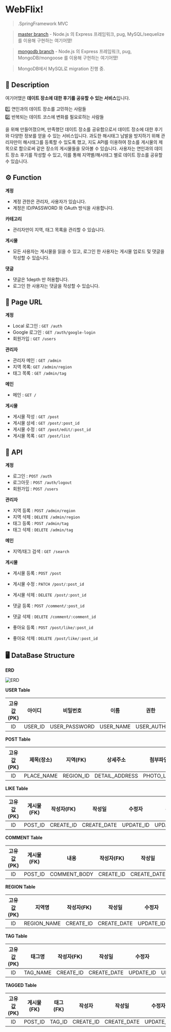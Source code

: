 # WebFlix!

> .SpringFramework MVC

> [master branch](https://github.com/mukeunzi/How-About-Here) - Node.js 의 Express 프레임워크, pug, MySQL/sequelize 를 이용해 구현하는 여기어땠!

> [mongodb branch](https://github.com/mukeunzi/How-About-Here/tree/mongodb) - Node.js 의 Express 프레임워크, pug, MongoDB/mongoose 를 이용해 구현하는 여기어땠!

> MongoDB에서 MySQL로 migration 진행 중.

## :memo: Description

여기어땠은 **데이트 장소에 대한 후기를 공유할 수 있는 서비스**입니다.

:one: 연인과의 데이트 장소를 고민하는 사람들  
:two: 반복되는 데이트 코스에 변화를 필요로하는 사람들

을 위해 만들어졌으며, 만족했던 데이트 장소를 공유함으로서 데이트 장소에 대한 후기와 다양한 정보를 얻을 수 있는 서비스입니다.
과도한 해시태그 남발을 방지하기 위해 관리자만이 해시태그를 등록할 수 있도록 했고, 지도 API를 이용하여 장소를 게시물의 제목으로 함으로써 같은 장소의 게시물들을 모아볼 수 있습니다.
사용자는 연인과의 데이트 장소 후기를 작성할 수 있고, 이를 통해 지역별/해시태그 별로 데이트 장소를 공유할 수 있습니다.

## :gear: Function

**계정**

- 계정 관한은 관리자, 사용자가 있습니다.
- 계정은 ID/PASSWORD 와 OAuth 방식을 사용합니다.

**카테고리**

- 관리자만이 지역, 태그 목록을 관리할 수 있습니다.

**게시물**

- 모든 사용자는 게시물을 읽을 수 있고, 로그인 한 사용자는 게시물 업로드 및 댓글을 작성할 수 있습니다.

**댓글**

- 댓글은 1depth 만 허용합니다.
- 로그인 한 사용자는 댓글을 작성할 수 있습니다.

## :page_with_curl: Page URL

**계정**

- Local 로그인 : `GET /auth`
- Google 로그인 : `GET /auth/google-login`
- 회원가입 : `GET /users`

**관리자**

- 관리자 메인 : `GET /admin`
- 지역 목록: `GET /admin/region`
- 태그 목록 : `GET /admin/tag`

**메인**

- 메인 : `GET /`

**게시물**

- 게시물 작성 : `GET /post`
- 게시물 상세 : `GET /post/:post_id`
- 게시물 수정 : `GET /post/edit/:post_id`
- 게시물 목록 : `GET /post/list`

## :page_facing_up: API

**계정**

- 로그인 : `POST /auth`
- 로그아웃 : `POST /auth/logout`
- 회원가입 : `POST /users`

**관리자**

- 지역 등록 : `POST /admin/region`
- 지역 삭제 : `DELETE /admin/region`
- 태그 등록 : `POST /admin/tag`
- 태그 삭제 : `DELETE /admin/tag`

**메인**

- 지역/태그 검색 : `GET /search`

**게시물**

- 게시물 등록 : `POST /post`
- 게시물 수정 : `PATCH /post/:post_id`
- 게시물 삭제 : `DELETE /post/:post_id`

- 댓글 등록 : `POST /comment/:post_id`
- 댓글 삭제 : `DELETE /comment/:comment_id`

- 좋아요 등록 : `POST /post/like/:post_id`
- 좋아요 삭제 : `DELETE /post/like/:post_id`

## :desktop_computer: DataBase Structure

**ERD**

![ERD](./docs/images/ERD.PNG)

**USER Table**

| 고유값(PK) | 아이디  |   비밀번호    |   이름    |   권한    |   가입경로    |   작성일    |   수정일    | 상태코드    |
| :--------: | :-----: | :-----------: | :-------: | :-------: | :-----------: | :---------: | :---------: | ----------- |
|     ID     | USER_ID | USER_PASSWORD | USER_NAME | USER_AUTH | AUTH_PROVIDER | CREATE_DATE | UPDATE_DATE | STATUS_CODE |

**POST Table**

| 고유값(PK) | 제목(장소) | 지역(FK)  |    상세주소    |  첨부파일  |     내용      |    별점     | 작성자(FK) |   작성일    |  수정자   |   수정일    |  상태코드   |
| :--------: | :--------: | :-------: | :------------: | :--------: | :-----------: | :---------: | :--------: | :---------: | :-------: | :---------: | :---------: |
|     ID     | PLACE_NAME | REGION_ID | DETAIL_ADDRESS | PHOTO_LINK | POST_CONTENTS | STAR_RATING | CREATE_ID  | CREATE_DATE | UPDATE_ID | UPDATE_DATE | STATUS_CODE |

**LIKE Table**

| 고유값(PK) | 게시물(FK) | 작성자(FK) |   작성일    |  수정자   |   수정일    |  상태코드   |
| :--------: | :--------: | :--------: | :---------: | :-------: | :---------: | :---------: |
|     ID     |  POST_ID   | CREATE_ID  | CREATE_DATE | UPDATE_ID | UPDATE_DATE | STATUS_CODE |

**COMMENT Table**

| 고유값(PK) | 게시물(FK) |     내용     | 작성자(FK) |   작성일    |  수정자   |   수정일    |  상태코드   |
| :--------: | :--------: | :----------: | :--------: | :---------: | :-------: | :---------: | :---------: |
|     ID     |  POST_ID   | COMMENT_BODY | CREATE_ID  | CREATE_DATE | UPDATE_ID | UPDATE_DATE | STATUS_CODE |

**REGION Table**

| 고유값(PK) |   지역명    | 작성자(FK) |   작성일    |  수정자   |   수정일    |  상태코드   |
| :--------: | :---------: | :--------: | :---------: | :-------: | :---------: | :---------: |
|     ID     | REGION_NAME | CREATE_ID  | CREATE_DATE | UPDATE_ID | UPDATE_DATE | STATUS_CODE |

**TAG Table**

| 고유값(PK) |  태그명  | 작성자(FK) |   작성일    |  수정자   |   수정일    |  상태코드   |
| :--------: | :------: | :--------: | :---------: | :-------: | :---------: | :---------: |
|     ID     | TAG_NAME | CREATE_ID  | CREATE_DATE | UPDATE_ID | UPDATE_DATE | STATUS_CODE |

**TAGGED Table**

| 고유값(PK) | 게시물(FK) | 태그(FK) |  작성자   |   작성일    |  수정자   |   수정일    | 상태코드    |
| :--------: | :--------: | :------: | :-------: | :---------: | :-------: | :---------: | ----------- |
|     ID     |  POST_ID   |  TAG_ID  | CREATE_ID | CREATE_DATE | UPDATE_ID | UPDATE_DATE | STATUS_CODE |
